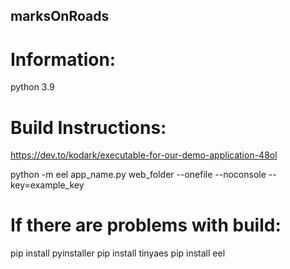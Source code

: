 ## marksOnRoads

# Information:
  python 3.9

# Build Instructions:
https://dev.to/kodark/executable-for-our-demo-application-48ol

python -m eel app_name.py web_folder --onefile --noconsole --key=example_key

# If there are problems with build:
 pip install pyinstaller
 pip install tinyaes
 pip install eel
